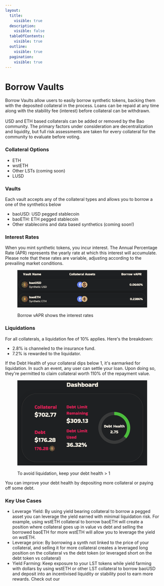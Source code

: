 ```yaml
---
layout:
  title:
    visible: true
  description:
    visible: false
  tableOfContents:
    visible: true
  outline:
    visible: true
  pagination:
    visible: true
---
```


# Borrow Vaults

Borrow Vaults allow users to easily borrow synthetic tokens, backing them with the deposited collateral in the process. Loans can be repaid at any time along with the stability fee (interest) before collateral can be withdrawn.\
\
USD and ETH based collaterals can be added or removed by the Bao community. The primary factors under consideration are decentralization and liquidity, but full risk assessments are taken for every collateral for the community to evaluate before voting.&#x20;

### Collateral Options

* ETH
* wstETH
* Other LSTs (coming soon)
* LUSD

### **Vaults**

Each vault accepts any of the collateral types and allows you to borrow a one of the synthetics below&#x20;

* baoUSD: USD pegged stablecoin
* baoETH: ETH pegged stablecoin
* Other stablecoins and data based synthetics (coming soon!)

### **Interest Rates**

When you mint synthetic tokens, you incur interest. The Annual Percentage Rate (APR) represents the yearly rate at which this interest will accumulate. Please note that these rates are variable, adjusting according to the prevailing market conditions.

<figure><img src="../.gitbook/assets/089e22bee3561f23f1d43159dec566a2.png" alt=""><figcaption><p>Borrow vAPR shows the interest rates</p></figcaption></figure>

### **Liquidations**



For all collaterals, a liquidation fee of 10% applies. Here's the breakdown:

* 2.8% is channeled to the insurance fund.
* 7.2% is rewarded to the liquidator.

If the Debt Health of your collateral dips below 1, it's earmarked for liquidation. In such an event, any user can settle your loan. Upon doing so, they're permitted to claim collateral worth 110% of the repayment value.

<figure><img src="../.gitbook/assets/image (3).png" alt=""><figcaption><p>To avoid liquidation, keep your debt health > 1</p></figcaption></figure>

You can improve your debt health by depositing more collateral or paying off some debt.

### Key Use Cases

* Leverage Yield: By using yield bearing collateral to borrow a pegged asset you can leverage the yield earned with minimal liquidation risk. For example, using wstETH collateral to borrow baoETH will create a position where collateral goes up in value vs debt and selling the borrowed baoETH for more wstETH will allow you to leverage the yield on wstETH.&#x20;
* Leverage price: By borrowing a synth not linked to the price of your collateral, and selling it for more collateral creates a leveraged long position on the collateral vs the debt token (or leveraged short on the debt token vs collateral)
* Yield Farming: Keep exposure to your LST tokens while yield farming with dollars by using wstETH or other LST collateral to borrow baoUSD and deposit into an incentivised liquidity or stability pool to earn more rewards. Check out our&#x20;
